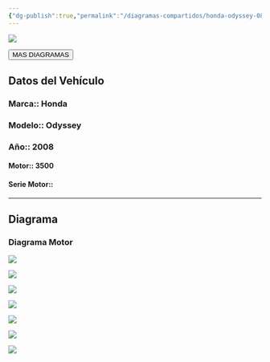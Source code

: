 ```yaml
---
{"dg-publish":true,"permalink":"/diagramas-compartidos/honda-odyssey-08/"}
---
```


<img src="https://lh3.googleusercontent.com/d/137fl3TIZ0-PU8b-Pt0bsjclwHub_u78G" class="logo">

<a href="https://carrosgt.vercel.app/vehiculos/diagramas/"><button class="btn success">MAS DIAGRAMAS</button></a>

## Datos del Vehículo 

### Marca:: Honda 
### Modelo:: Odyssey 
### Año:: 2008
#### Motor:: 3500
#### Serie Motor:: 
---

## Diagrama
### Diagrama Motor 

![](http://drive.google.com/uc?export=view&id=1QztsShDR_XOu7zx2magNMKauIR_0mlCW)

![](http://drive.google.com/uc?export=view&id=1QxO0onB-ZZ2c2NOBePa3e0BBOT4DABuX)

![](http://drive.google.com/uc?export=view&id=1QxNan6oLQ63oVw_BwW0ZpiAB_KrJavYV)

![](http://drive.google.com/uc?export=view&id=1Qs08wJqv6qENpoKcjDzmYLLHk09f8f4n)

![](http://drive.google.com/uc?export=view&id=1QqPtobEnGWofkQP-JslbaoPSTnUJDZJQ)

![](http://drive.google.com/uc?export=view&id=1QnqPGot6TWw3v3g0BU4BJHk1WbBII6xQ)

![](http://drive.google.com/uc?export=view&id=1QmVcYHlmbDFe7lPM09V9LX0XtCpEIkTs)